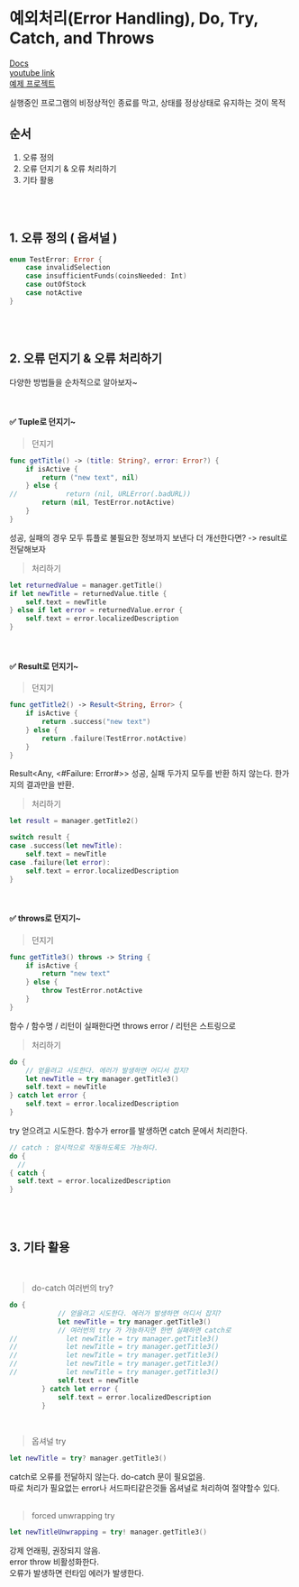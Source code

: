 # 예외처리(Error Handling), Do, Try, Catch, and Throws


[Docs](https://docs.swift.org/swift-book/documentation/the-swift-programming-language/errorhandling/)  
[youtube link](youtube.com/watch?v=ss50RX7F7nE&list=PLwvDm4Vfkdphr2Dl4sY4rS9PLzPdyi8PM&index=2)  
[예제 프로젝트](https://github.com/jaehoon9186/study/tree/main/CODE/ERROR%20HANDLING)  

실행중인 프로그램의 비정상적인 종료를 막고, 상태를 정상상태로 유지하는 것이 목적

## 순서
1. 오류 정의
2. 오류 던지기 & 오류 처리하기 
3. 기타 활용

<br/>
<br/>

## 1. 오류 정의 ( 옵셔널 )
```swift
enum TestError: Error {
    case invalidSelection
    case insufficientFunds(coinsNeeded: Int)
    case outOfStock
    case notActive
}
```

<br/>
<br/>

## 2. 오류 던지기 & 오류 처리하기
다양한 방법들을 순차적으로 알아보자~

<br/>
  
#### ✅ Tuple로 던지기~
> 던지기
```swift
func getTitle() -> (title: String?, error: Error?) {
    if isActive {
        return ("new text", nil)
    } else {
//            return (nil, URLError(.badURL))
        return (nil, TestError.notActive)
    }
}
```
성공, 실패의 경우 모두 튜플로 불필요한 정보까지 보낸다 더 개선한다면? -> result로 전달해보자


> 처리하기
```swift
let returnedValue = manager.getTitle()
if let newTitle = returnedValue.title {
    self.text = newTitle
} else if let error = returnedValue.error {
    self.text = error.localizedDescription
}
```

<br/>
  
#### ✅ Result로 던지기~
> 던지기
```swift
func getTitle2() -> Result<String, Error> {
    if isActive {
        return .success("new text")
    } else {
        return .failure(TestError.notActive)
    }
}
```
Result<Any, <#Failure: Error#>>
성공, 실패 두가지 모두를 반환 하지 않는다. 한가지의 결과만을 반환.

> 처리하기
```swift
let result = manager.getTitle2()

switch result {
case .success(let newTitle):
    self.text = newTitle
case .failure(let error):
    self.text = error.localizedDescription
}
```

<br/>
  
#### ✅ throws로 던지기~ 
> 던지기
```swift
func getTitle3() throws -> String {
    if isActive {
        return "new text"
    } else {
        throw TestError.notActive
    }
}
```
함수 / 함수명 / 리턴이 실패한다면 throws error / 리턴은 스트링으로

> 처리하기
```swift
do {
    // 얻을려고 시도한다. 에러가 발생하면 어디서 잡지?
    let newTitle = try manager.getTitle3()
    self.text = newTitle
} catch let error {
    self.text = error.localizedDescription
}
```
try 얻으려고 시도한다. 함수가 error를 발생하면 catch 문에서 처리한다. 
  
```swift
// catch : 암시적으로 작동하도록도 가능하다.
do {
  //
{ catch {
  self.text = error.localizedDescription
}
```


<br/>
<br/>

## 3. 기타 활용 
<br/>

> do-catch 여러번의 try?
```swift
do {
            // 얻을려고 시도한다. 에러가 발생하면 어디서 잡지?
            let newTitle = try manager.getTitle3()
            // 여러번의 try 가 가능하지면 한번 실패하면 catch로
//            let newTitle = try manager.getTitle3()
//            let newTitle = try manager.getTitle3()
//            let newTitle = try manager.getTitle3()
//            let newTitle = try manager.getTitle3()
//            let newTitle = try manager.getTitle3()
            self.text = newTitle
        } catch let error {
            self.text = error.localizedDescription
        }
```
<br/>

> 옵셔널 try
```swift
let newTitle = try? manager.getTitle3()
```
catch로 오류를 전달하지 않는다. do-catch 문이 필요없음.   
따로 처리가 필요없는 error나 서드파티같은것들 옵셔널로 처리하여 절약할수 있다.  
<br/>

> forced unwrapping try
```swift
let newTitleUnwrapping = try! manager.getTitle3()
```
강제 언래핑, 권장되지 않음.  
error throw 비활성화한다.  
오류가 발생하면 런타임 에러가 발생한다.  
